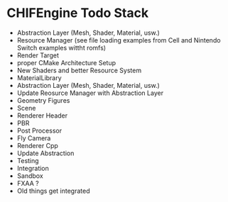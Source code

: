 # CHIFEngine Todo Stack

- Abstraction Layer (Mesh, Shader, Material, usw.)
- Resource Manager (see file loading examples from Cell and Nintendo Switch examples wittht romfs)
- Render Target
- proper CMake Architecture Setup
- New Shaders and better Resource System
- MaterialLibrary
- Abstraction Layer (Mesh, Shader, Material, usw.)
- Update Reosurce Manager with Abstraction Layer
- Geometry Figures
- Scene
- Renderer Header
- PBR
- Post Processor
- Fly Camera
- Renderer Cpp
- Update Abstraction
- Testing
- Integration
- Sandbox
- FXAA ?
- Old things get integrated 